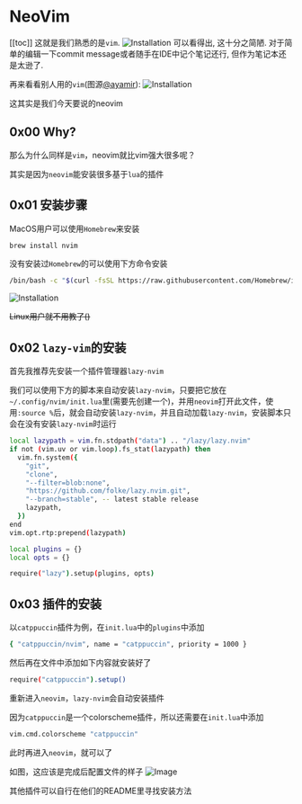 # NeoVim
[[toc]]
这就是我们熟悉的是`vim`.
![Installation](/static/GoodLibs/nvim/vim.png)
可以看得出, 这十分之简陋. 对于简单的编辑一下commit message或者随手在IDE中记个笔记还行, 但作为笔记本还是太逊了.

再来看看别人用的`vim`(图源[@ayamir](https://www.zhihu.com/people/MiraculousMoon)):
![Installation](/static/GoodLibs/nvim/nvim-preview.png)

这其实是我们今天要说的neovim

## 0x00 Why?

那么为什么同样是`vim`，neovim就比vim强大很多呢？

其实是因为`neovim`能安装很多基于`lua`的插件

## 0x01 安装步骤 

MacOS用户可以使用`Homebrew`来安装
```bash
brew install nvim
```
没有安装过`Homebrew`的可以使用下方命令安装
```bash
/bin/bash -c "$(curl -fsSL https://raw.githubusercontent.com/Homebrew/install/HEAD/install.sh)"
```
![Installation](/static/GoodLibs/nvim/install.png)

~~Linux用户就不用教了()~~

## 0x02 `lazy-vim`的安装

首先我推荐先安装一个插件管理器`lazy-nvim`

我们可以使用下方的脚本来自动安装`lazy-nvim`，只要把它放在`~/.config/nvim/init.lua`里(需要先创建一个)，并用`neovim`打开此文件，使用`:source %`后，就会自动安装`lazy-nvim`，并且自动加载`lazy-nvim`，安装脚本只会在没有安装`lazy-nvim`时运行
```bash
local lazypath = vim.fn.stdpath("data") .. "/lazy/lazy.nvim"
if not (vim.uv or vim.loop).fs_stat(lazypath) then
  vim.fn.system({
    "git",
    "clone",
    "--filter=blob:none",
    "https://github.com/folke/lazy.nvim.git",
    "--branch=stable", -- latest stable release
    lazypath,
  })
end
vim.opt.rtp:prepend(lazypath)

local plugins = {}
local opts = {}

require("lazy").setup(plugins, opts)
```

## 0x03 插件的安装

以`catppuccin`插件为例，在`init.lua`中的`plugins`中添加
```bash
{ "catppuccin/nvim", name = "catppuccin", priority = 1000 }
```
然后再在文件中添加如下内容就安装好了
```bash
require("catppuccin").setup()
```
重新进入`neovim`，`lazy-nvim`会自动安装插件

因为`catppuccin`是一个colorscheme插件，所以还需要在`init.lua`中添加
```bash
vim.cmd.colorscheme "catppuccin"
```
此时再进入`neovim`，就可以了

如图，这应该是完成后配置文件的样子
![Image](https://pic.imgdb.cn/item/662159810ea9cb1403f7f424.png)

其他插件可以自行在他们的README里寻找安装方法

<Vssue/>